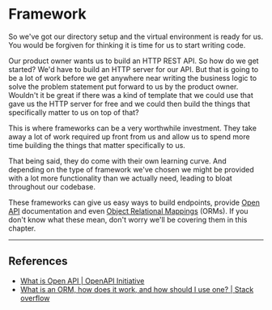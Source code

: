 # Framework

So we've got our directory setup and the virtual environment is ready for us. You would be forgiven for thinking it is time for us to start writing code.

Our product owner wants us to build an HTTP REST API. So how do we get started? We'd have to build an HTTP server for our API. But that is going to be a lot of work before we get anywhere near writing the business logic to solve the problem statement put forward to us by the product owner. Wouldn't it be great if there was a kind of template that we could use that gave us the HTTP server for free and we could then build the things that specifically matter to us on top of that?

This is where frameworks can be a very worthwhile investment. They take away a lot of work required up front from us and allow us to spend more time building the things that matter specifically to us.&#x20;

That being said, they do come with their own learning curve. And depending on the type of framework we've chosen we might be provided with a lot more functionality than we actually need, leading to bloat throughout our codebase.

These frameworks can give us easy ways to build endpoints, provide [Open API](https://www.openapis.org/what-is-openapi) documentation and even [Object Relational Mappings](https://stackoverflow.com/questions/1279613/what-is-an-orm-how-does-it-work-and-how-should-i-use-one) (ORMs). If you don't know what these mean, don't worry we'll be covering them in this chapter.&#x20;



***

## References

* [What is Open API | OpenAPI Initiative](https://www.openapis.org/what-is-openapi)
* [What is an ORM, how does it work, and how should I use one? | Stack overflow](https://stackoverflow.com/questions/1279613/what-is-an-orm-how-does-it-work-and-how-should-i-use-one)
